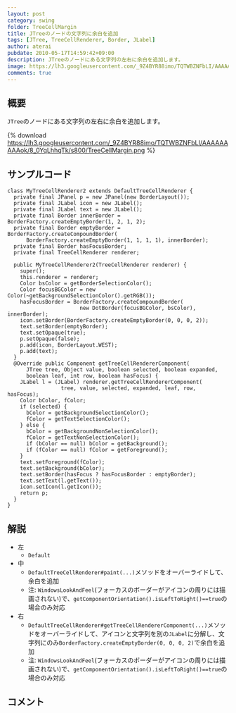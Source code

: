 ```yaml
---
layout: post
category: swing
folder: TreeCellMargin
title: JTreeのノードの文字列に余白を追加
tags: [JTree, TreeCellRenderer, Border, JLabel]
author: aterai
pubdate: 2010-05-17T14:59:42+09:00
description: JTreeのノードにある文字列の左右に余白を追加します。
image: https://lh3.googleusercontent.com/_9Z4BYR88imo/TQTWBZNFbLI/AAAAAAAAAok/8_0YqLhhqTk/s800/TreeCellMargin.png
comments: true
---
```

## 概要
`JTree`のノードにある文字列の左右に余白を追加します。

{% download https://lh3.googleusercontent.com/_9Z4BYR88imo/TQTWBZNFbLI/AAAAAAAAAok/8_0YqLhhqTk/s800/TreeCellMargin.png %}

## サンプルコード
<pre class="prettyprint"><code>class MyTreeCellRenderer2 extends DefaultTreeCellRenderer {
  private final JPanel p = new JPanel(new BorderLayout());
  private final JLabel icon = new JLabel();
  private final JLabel text = new JLabel();
  private final Border innerBorder = BorderFactory.createEmptyBorder(1, 2, 1, 2);
  private final Border emptyBorder = BorderFactory.createCompoundBorder(
      BorderFactory.createEmptyBorder(1, 1, 1, 1), innerBorder);
  private final Border hasFocusBorder;
  private final TreeCellRenderer renderer;

  public MyTreeCellRenderer2(TreeCellRenderer renderer) {
    super();
    this.renderer = renderer;
    Color bsColor = getBorderSelectionColor();
    Color focusBGColor = new Color(~getBackgroundSelectionColor().getRGB());
    hasFocusBorder = BorderFactory.createCompoundBorder(
                       new DotBorder(focusBGColor, bsColor), innerBorder);
    icon.setBorder(BorderFactory.createEmptyBorder(0, 0, 0, 2));
    text.setBorder(emptyBorder);
    text.setOpaque(true);
    p.setOpaque(false);
    p.add(icon, BorderLayout.WEST);
    p.add(text);
  }
  @Override public Component getTreeCellRendererComponent(
      JTree tree, Object value, boolean selected, boolean expanded,
      boolean leaf, int row, boolean hasFocus) {
    JLabel l = (JLabel) renderer.getTreeCellRendererComponent(
                 tree, value, selected, expanded, leaf, row, hasFocus);
    Color bColor, fColor;
    if (selected) {
      bColor = getBackgroundSelectionColor();
      fColor = getTextSelectionColor();
    } else {
      bColor = getBackgroundNonSelectionColor();
      fColor = getTextNonSelectionColor();
      if (bColor == null) bColor = getBackground();
      if (fColor == null) fColor = getForeground();
    }
    text.setForeground(fColor);
    text.setBackground(bColor);
    text.setBorder(hasFocus ? hasFocusBorder : emptyBorder);
    text.setText(l.getText());
    icon.setIcon(l.getIcon());
    return p;
  }
}
</code></pre>

## 解説
- 左
    - `Default`
- 中
    - `DefaultTreeCellRenderer#paint(...)`メソッドをオーバーライドして、余白を追加
    - 注: `WindowsLookAndFeel`(フォーカスのボーダーがアイコンの周りには描画されない)で、`getComponentOrientation().isLeftToRight()==true`の場合のみ対応
- 右
    - `DefaultTreeCellRenderer#getTreeCellRendererComponent(...)`メソッドをオーバーライドして、アイコンと文字列を別の`JLabel`に分解し、文字列にのみ`BorderFactory.createEmptyBorder(0, 0, 0, 2)`で余白を追加
    - 注: `WindowsLookAndFeel`(フォーカスのボーダーがアイコンの周りには描画されない)で、`getComponentOrientation().isLeftToRight()==true`の場合のみ対応

<!-- dummy comment line for breaking list -->

## コメント
